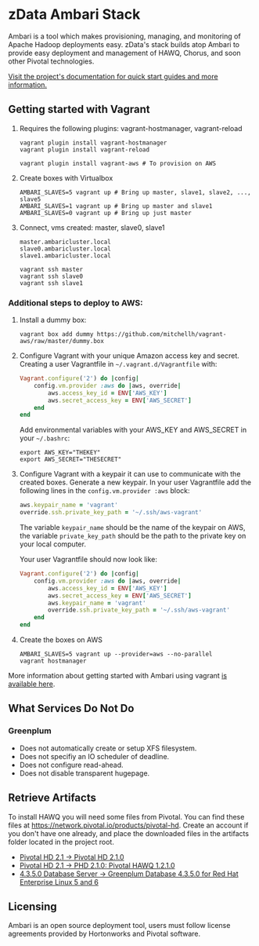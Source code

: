 zData Ambari Stack
==================
Ambari is a tool which makes provisioning, managing, and monitoring of Apache Hadoop deployments easy.  zData's stack builds atop Ambari to provide easy deployment and management of HAWQ, Chorus, and soon other Pivotal technologies.

[Visit the project's documentation for quick start guides and more information.](http://zdata-inc.github.io/ambari-stack)


Getting started with Vagrant
----------------------------

1. Requires the following plugins: vagrant-hostmanager, vagrant-reload

    ```shell
    vagrant plugin install vagrant-hostmanager
    vagrant plugin install vagrant-reload

    vagrant plugin install vagrant-aws # To provision on AWS
    ```

2. Create boxes with Virtualbox

    ```shell
    AMBARI_SLAVES=5 vagrant up # Bring up master, slave1, slave2, ..., slave5
    AMBARI_SLAVES=1 vagrant up # Bring up master and slave1
    AMBARI_SLAVES=0 vagrant up # Bring up just master
    ```

3. Connect, vms created: master, slave0, slave1

    ```
    master.ambaricluster.local
    slave0.ambaricluster.local
    slave1.ambaricluster.local

    vagrant ssh master
    vagrant ssh slave0
    vagrant ssh slave1
    ```

### Additional steps to deploy to AWS:

1. Install a dummy box:

    ```shell
    vagrant box add dummy https://github.com/mitchellh/vagrant-aws/raw/master/dummy.box
    ```

2. Configure Vagrant with your unique Amazon access key and secret.
    Creating a user Vagrantfile in `~/.vagrant.d/Vagrantfile` with:

    ```ruby
    Vagrant.configure('2') do |config|
        config.vm.provider :aws do |aws, override|
            aws.access_key_id = ENV['AWS_KEY']
            aws.secret_access_key = ENV['AWS_SECRET']
        end
    end
    ```

    Add environmental variables with your AWS_KEY and AWS_SECRET in your `~/.bashrc`:

    ```shell
    export AWS_KEY="THEKEY"
    export AWS_SECRET="THESECRET"
    ```

3. Configure Vagrant with a keypair it can use to communicate with the created boxes.
    Generate a new keypair.  In your user Vagrantfile add the following lines in the `config.vm.provider :aws` block:

    ```ruby
    aws.keypair_name = 'vagrant'
    override.ssh.private_key_path = '~/.ssh/aws-vagrant'
    ```

    The variable `keypair_name` should be the name of the keypair on AWS, the variable `private_key_path` should be the path to the private key on your local computer.

    Your user Vagrantfile should now look like:

    ```ruby
    Vagrant.configure('2') do |config|
        config.vm.provider :aws do |aws, override|
            aws.access_key_id = ENV['AWS_KEY']
            aws.secret_access_key = ENV['AWS_SECRET']
            aws.keypair_name = 'vagrant'
            override.ssh.private_key_path = '~/.ssh/aws-vagrant'
        end
    end
    ```

4. Create the boxes on AWS

    ```shell
    AMBARI_SLAVES=5 vagrant up --provider=aws --no-parallel
    vagrant hostmanager
    ```

More information about getting started with Ambari using vagrant [is available here](http://zdata-inc.github.io/ambari-stack/getting-setup/with-vagrant.html).

What Services Do Not Do
-----------------------
### Greenplum

 - Does not automatically create or setup XFS filesystem.
 - Does not specifiy an IO scheduler of deadline.
 - Does not configure read-ahead.
 - Does not disable transparent hugepage.

Retrieve Artifacts
------------------

To install HAWQ you will need some files from Pivotal.
You can find these files at https://network.pivotal.io/products/pivotal-hd.  Create an account if you don't have one already, and place the downloaded files in the artifacts folder located in the project root.

 - [Pivotal HD 2.1 -> Pivotal HD 2.1.0](https://network.pivotal.io/products/pivotal-hd#/releases/2-1)
 - [Pivotal HD 2.1 -> PHD 2.1.0: Pivotal HAWQ 1.2.1.0](https://network.pivotal.io/products/pivotal-hd#/releases/2-1)
 - [4.3.5.0 Database Server -> Greenplum Database 4.3.5.0 for Red Hat Enterprise Linux 5 and 6](https://network.pivotal.io/products/pivotal-gpdb)

Licensing
---------
Ambari is an open source deployment tool, users must follow license agreements provided by Hortonworks and Pivotal software.
